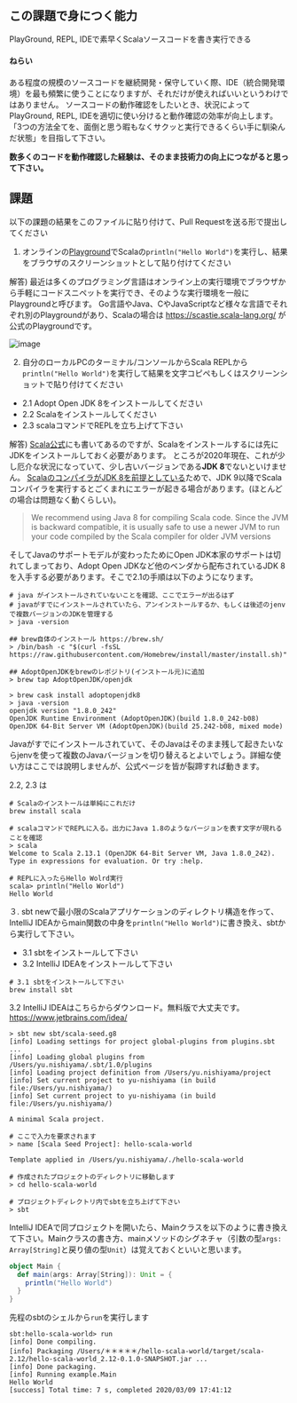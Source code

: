## この課題で身につく能力

PlayGround, REPL, IDEで素早くScalaソースコードを書き実行できる

#### ねらい

ある程度の規模のソースコードを継続開発・保守していく際、IDE（統合開発環境）を最も頻繁に使うことになりますが、それだけが使えればいいというわけではありません。
ソースコードの動作確認をしたいとき、状況によってPlayGround, REPL, IDEを適切に使い分けると動作確認の効率が向上します。
「3つの方法全てを、面倒と思う暇もなくサクッと実行できるくらい手に馴染んだ状態」を目指して下さい。

**数多くのコードを動作確認した経験は、そのまま技術力の向上につながると思って下さい。**

## 課題

以下の課題の結果をこのファイルに貼り付けて、Pull Requestを送る形で提出してください

1. オンラインの[Playground](https://scastie.scala-lang.org/)でScalaの`println("Hello World")`を実行し、結果をブラウザのスクリーンショットとして貼り付けてください

解答)
最近は多くのプログラミング言語はオンライン上の実行環境でブラウザから手軽にコードスニペットを実行でき、そのような実行環境を一般にPlaygroundと呼びます。
Go言語やJava、CやJavaScriptなど様々な言語でそれぞれ別のPlaygroundがあり、Scalaの場合は https://scastie.scala-lang.org/ が公式のPlaygroundです。

![image](https://user-images.githubusercontent.com/7414320/76193460-6373c700-6227-11ea-8f6d-0a3cc8997b46.png)

2. 自分のローカルPCのターミナル/コンソールからScala REPLから`println("Hello World")`を実行して結果を文字コピペもしくはスクリーンショットで貼り付けてください
  - 2.1 Adopt Open JDK 8をインストールしてください
  - 2.2 Scalaをインストールしてください
  - 2.3 scalaコマンドでREPLを立ち上げて下さい
 
解答)
[Scala公式](https://www.scala-lang.org/download/)にも書いてあるのですが、Scalaをインストールするには先にJDKをインストールしておく必要があります。
ところが2020年現在、これが少し厄介な状況になっていて、少し古いバージョンである**JDK 8**でないといけません。
[ScalaのコンパイラがJDK 8を前提としている](https://docs.scala-lang.org/overviews/jdk-compatibility/overview.html)ためで、JDK 9以降でScalaコンパイラを実行するとごくまれにエラーが起きる場合があります。(ほとんどの場合は問題なく動くらしい)。

> We recommend using Java 8 for compiling Scala code. Since the JVM is backward compatible, it is usually safe to use a newer JVM to run your code compiled by the Scala compiler for older JVM versions

そしてJavaのサポートモデルが変わったためにOpen JDK本家のサポートは切れてしまっており、Adopt Open JDKなど他のベンダから配布されているJDK 8を入手する必要があります。そこで2.1の手順は以下のようになります。

```
# java がインストールされていないことを確認、ここでエラーが出るはず
# javaがすでにインストールされていたら、アンインストールするか、もしくは後述のjenvで複数バージョンのJDKを管理する
> java -version

## brew自体のインストール https://brew.sh/
> /bin/bash -c "$(curl -fsSL https://raw.githubusercontent.com/Homebrew/install/master/install.sh)"

## AdoptOpenJDKをbrewのレポジトリ(インストール元)に追加
> brew tap AdoptOpenJDK/openjdk

> brew cask install adoptopenjdk8
> java -version
openjdk version "1.8.0_242"
OpenJDK Runtime Environment (AdoptOpenJDK)(build 1.8.0_242-b08)
OpenJDK 64-Bit Server VM (AdoptOpenJDK)(build 25.242-b08, mixed mode)
```

Javaがすでにインストールされていて、そのJavaはそのまま残して起きたいならjenvを使って複数のJavaバージョンを切り替えるとよいでしょう。詳細な使い方はここでは說明しませんが、公式ページを皆が裂蹄すれば動きます。

2.2, 2.3 は

```
# Scalaのインストールは単純にこれだけ
brew install scala

# scalaコマンドでREPLに入る。出力にJava 1.8のようなバージョンを表す文字が現れることを確認
> scala
Welcome to Scala 2.13.1 (OpenJDK 64-Bit Server VM, Java 1.8.0_242).
Type in expressions for evaluation. Or try :help.

# REPLに入ったらHello Wolrd実行
scala> println("Hello World")
Hello World
```

３. sbt newで最小限のScalaアプリケーションのディレクトリ構造を作って、IntelliJ IDEAからmain関数の中身を`println("Hello World")`に書き換え、sbtから実行して下さい。
 - 3.1 sbtをインストールして下さい
 - 3.2 IntelliJ IDEAをインストールして下さい
 
 ```
 # 3.1 sbtをインストールして下さい
 brew install sbt
 ```
 
3.2 IntelliJ IDEAはこちらからダウンロード。無料版で大丈夫です。 https://www.jetbrains.com/idea/

```
> sbt new sbt/scala-seed.g8
[info] Loading settings for project global-plugins from plugins.sbt ...
[info] Loading global plugins from /Users/yu.nishiyama/.sbt/1.0/plugins
[info] Loading project definition from /Users/yu.nishiyama/project
[info] Set current project to yu-nishiyama (in build file:/Users/yu.nishiyama/)
[info] Set current project to yu-nishiyama (in build file:/Users/yu.nishiyama/)

A minimal Scala project. 

# ここで入力を要求されます
> name [Scala Seed Project]: hello-scala-world

Template applied in /Users/yu.nishiyama/./hello-scala-world

# 作成されたプロジェクトのディレクトリに移動します
> cd hello-scala-world 

# プロジェクトディレクトリ内でsbtを立ち上げて下さい
> sbt
```

IntelliJ IDEAで同プロジェクトを開いたら、Mainクラスを以下のように書き換えて下さい。Mainクラスの書き方、mainメソッドのシグネチャ（引数の型`args: Array[String]`と戻り値の型`Unit`）は覚えておくといいと思います。

```scala
object Main {
  def main(args: Array[String]): Unit = {
    println("Hello World")
  }
}
```

先程のsbtのシェルから`run`を実行します

```
sbt:hello-scala-world> run
[info] Done compiling.
[info] Packaging /Users/＊＊＊＊＊/hello-scala-world/target/scala-2.12/hello-scala-world_2.12-0.1.0-SNAPSHOT.jar ...
[info] Done packaging.
[info] Running example.Main 
Hello World
[success] Total time: 7 s, completed 2020/03/09 17:41:12
```
 
